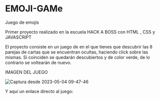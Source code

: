# EMOJI-GAMe

Juego de emojis

Primer proyecto realizado en la escuela HACK A BOSS con HTML , CSS y JAVASCRIPT

El proyecto consiste en un juego de en el que tienes que descubrir las 8 parejas de cartas que se encuentran ocultas, haciendo click sobre las mismas.
Si coinciden se quedarán descubiertos y de color verde, de lo contrario se voltearán de nuevo.

IMAGEN DEL JUEGO

![ Captura desde 2023-05-04 09-47-46 ](https://user-images.githubusercontent.com/126760621/236142330-507669ca-6ec2-48ec-9668-4cb42ce274e8.png)



Y aquí un enlace directo al juego:

